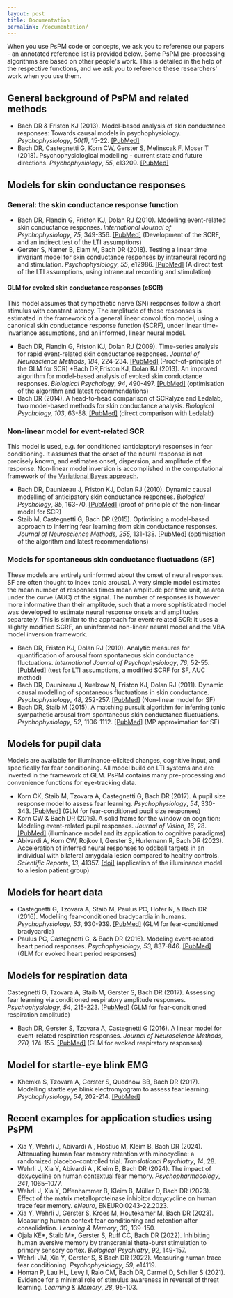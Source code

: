 ```yaml
---
layout: post
title: Documentation
permalink: /documentation/
---
```


When you use PsPM code or concepts, we ask you to
reference our papers - an annotated reference list is provided below. 
Some PsPM pre-processing algorithms are based on other
people's work. This is detailed in the help of the respective
functions, and we ask you to reference these researchers' work
when you use them.

## General background of PsPM and related methods
* Bach DR & Friston KJ (2013). Model-based analysis of skin conductance
responses: Towards causal models in psychophysiology.
*Psychophysiology*, *50(1)*, 15-22.
[\[PubMed\]](http://www.ncbi.nlm.nih.gov/pubmed/23094650)
* Bach DR,
Castegnetti G, Korn CW, Gerster S, Melinscak F, Moser T (2018).
Psychophysiological modelling - current state and future directions.
*Psychophysiology*, *55*, e13209.
[\[PubMed\]](https://www.ncbi.nlm.nih.gov/pubmed/30175471)

## Models for skin conductance responses
### General: the skin conductance response function
* Bach DR, Flandin G, Friston KJ, Dolan RJ (2010). Modelling event-related
skin conductance responses. *International Journal of Psychophysiology*,
*75*, 349-356. [\[PubMed\]](http://www.ncbi.nlm.nih.gov/pubmed/20093150) (Development of the SCRF, and an indirect test of the LTI assumptions)
* Gerster S, Namer B, Elam M, Bach DR (2018). Testing a linear time
invariant model for skin conductance responses by intraneural recording
and stimulation. *Psychophysiology*, *55*, e12986.
[\[PubMed\]](https://www.ncbi.nlm.nih.gov/pubmed/28862764) (A direct test of the LTI assumptions, using intraneural recording and stimulation)

#### GLM for evoked skin conductance responses (eSCR)
This model assumes that
sympathetic nerve (SN) responses follow a short stimulus with constant
latency. The amplitude of these responses is estimated in the framework
of a general linear convolution model, using a canonical skin
conductance response function (SCRF), under linear time-invariance
assumptions, and an informed, linear neural model.

* Bach DR, Flandin G, Friston KJ, Dolan RJ (2009).
Time-series analysis for rapid event-related skin conductance responses.
*Journal of Neuroscience Methods*, *184*, 224-234.
[\[PubMed\]](http://www.ncbi.nlm.nih.gov/pubmed/19686778) (Proof-of-principle of the GLM for SCR) 
*Bach DR,Friston KJ, Dolan RJ (2013). An improved algorithm for model-based
analysis of evoked skin conductance responses. *Biological Psychology*,
*94*, 490-497. [\[PubMed\]](http://www.ncbi.nlm.nih.gov/pubmed/24063955) (optimisation of the algorithm and latest recommendations)
* Bach DR (2014). A head-to-head comparison of SCRalyze and Ledalab, two
model-based methods for skin conductance analysis. *Biological
Psychology, 103*, 63-88.
[\[PubMed\]](http://www.ncbi.nlm.nih.gov/pubmed/25148785) (direct comparison with Ledalab)

### Non-linear model for event-related SCR
This model is used, e.g. for
conditioned (anticiaptory) responses in fear conditioning. It assumes that the onset
of the neural response is not precisely known, and estimates onset,
dispersion, and amplitude of the response. Non-linear model
inversion is accomplished in the computational framework of the [Variational Bayes approach](https://doi.org/10.1371/journal.pcbi.1003441).

* Bach DR, Daunizeau J, Friston KJ, Dolan
RJ (2010). Dynamic causal modelling of anticipatory skin conductance
responses. *Biological Psychology*, *85*, 163-70.
[\[PubMed\]](http://www.ncbi.nlm.nih.gov/pubmed/20599582) (proof of principle of the non-linear model for SCR)
* Staib M,
Castegnetti G, Bach DR (2015). Optimising a model-based approach to
inferring fear learning from skin conductance responses. *Journal of
Neuroscience Methods, 255,* 131-138.
[\[PubMed\]](https://www.ncbi.nlm.nih.gov/pubmed/26291885) (optimisation of the algorithm and latest recommendations)

### Models for spontaneous skin conductance fluctuations (SF)
These models are
entirely uninformed about the onset of neural responses. SF are often
thought to index tonic arousal. A very simple model estimates the mean
number of responses times mean amplitude per time unit, as area under
the curve (AUC) of the signal. The number of responses is however more
informative than their amplitude, such that a more sophisticated model
was developed to estimate neural response onsets and amplitudes
separately. This is similar to the approach for event-related SCR: it
uses a slightly modified SCRF, an uninformed non-linear neural model and
the VBA model inversion framework.

* Bach DR,
Friston KJ, Dolan RJ (2010). Analytic measures for quantification of
arousal from spontaneous skin conductance fluctuations. *International
Journal of Psychophysiology*, *76*, 52-55.
[\[PubMed\]](http://www.ncbi.nlm.nih.gov/pubmed/20144665) (test for LTI
assumptions, a modified SCRF for SF, AUC method)
* Bach DR, Daunizeau J, Kuelzow
N, Friston KJ, Dolan RJ (2011). Dynamic causal modelling of spontaneous
fluctuations in skin conductance. *Psychophysiology*, *48*, 252-257.
[\[PubMed\]](http://www.ncbi.nlm.nih.gov/pubmed/20557485) (Non-linear model for SF)
* Bach DR, Staib M (2015). A matching pursuit algorithm for inferring
tonic sympathetic arousal from spontaneous skin conductance
fluctuations. *Psychophysiology*, *52*, 1106-1112.
[\[PubMed\]](http://www.ncbi.nlm.nih.gov/pubmed/25930177) (MP approximation for SF)

## Models for pupil data
Models are available for illuminance-elicited changes, cognitive input,
and specifically for fear conditioning. All model build on LTI systems
and are inverted in the framework of GLM. PsPM contains many
pre-processing and convenience functions for eye-tracking data.

* Korn CK, Staib M, Tzovara A, Castegnetti G, Bach DR (2017). A pupil
size response model to assess fear learning. *Psychophysiology*, *54*,
330-343. [\[PubMed\]](https://www.ncbi.nlm.nih.gov/pubmed/27925650) (GLM for fear-conditioned pupil size responses)
* Korn CW & Bach DR (2016). A solid frame for the window on
cognition: Modeling event-related pupil responses. *Journal of Vision*,
*16*, 28. [\[PubMed\]](https://www.ncbi.nlm.nih.gov/pubmed/26894512) (illuminance model and its application to cognitive paradigms)
* Abivardi A, Korn CW, Rojkov I, Gerster S, Hurlemann R, Bach DR (2023). Acceleration of inferred neural responses to oddball targets in an individual with bilateral amygdala lesion compared to healthy controls. *Scientific Reports*, *13*, 41357. [\[doi\]](https://doi.org/10.1038/s41598-023-41357-1) (application of the illuminance model to a lesion patient group)

## Models for heart data
* Castegnetti G, Tzovara A, Staib M, Paulus PC, Hofer N, & Bach DR (2016).
Modelling fear-conditioned bradycardia in humans. *Psychophysiology,
53*, 930-939. [\[PubMed\]](https://www.ncbi.nlm.nih.gov/pubmed/26950648) (GLM for fear-conditioned bradycardia)
* Paulus PC, Castegnetti
G, & Bach DR (2016). Modeling event-related heart period responses.
*Psychophysiology, 53,* 837-846.
[\[PubMed\]](https://www.ncbi.nlm.nih.gov/pubmed/26849101) (GLM for evoked heart period responses)

## Models for respiration data
Castegnetti G, Tzovara A, Staib M, Gerster S, Bach DR (2017).
Assessing fear learning via conditioned respiratory amplitude responses.
*Psychophysiology*, *54*, 215-223.
[\[PubMed\]](https://www.ncbi.nlm.nih.gov/pubmed/27933608) (GLM for fear-conditioned respiration amplitude)
* Bach DR, Gerster S, Tzovara A, Castegnetti G (2016).
A linear model for event-related respiration responses. *Journal of
Neuroscience Methods, 270,* 174-155.
[\[PubMed\]](https://www.ncbi.nlm.nih.gov/pubmed/27268156) (GLM for evoked respiratory responses)

## Model for startle-eye blink EMG
* Khemka S, Tzovara A, Gerster S,
Quednow BB, Bach DR (2017). Modelling startle eye blink electromyogram
to assess fear learning. *Psychophysiology*, *54*, 202-214.
[\[PubMed\]](https://www.ncbi.nlm.nih.gov/pubmed/27753123)

## Recent examples for application studies using PsPM
* Xia Y, Wehrli J, Abivardi A , Hostiuc M, Kleim B, Bach DR (2024). Attenuating human fear memory retention with minocycline: a randomized placebo-controlled trial. *Translational Psychiatry*, *14*, 28.
* Wehrli J, Xia Y, Abivardi A , Kleim B, Bach DR (2024). The impact of doxycycline on human contextual fear memory. *Psychopharmacology*, *241*, 1065–1077.
* Wehrli J, Xia Y, Offenhammer B, Kleim B, Müller D, Bach DR (2023). Effect of the matrix metalloproteinase inhibitor doxycycline on human trace fear memory. *eNeuro*, ENEURO.0243-22.2023.
* Xia Y, Wehrli J, Gerster S, Kroes M, Houtekamer M, Bach DR (2023). Measuring human context fear conditioning and retention after consolidation. *Learning & Memory*, *30*, 139–150.
* Ojala KE*, Staib M*, Gerster S, Ruff CC, Bach DR (2022). Inhibiting human aversive memory by transcranial theta-burst stimulation to primary sensory cortex. *Biological Psychiatry*, *92*, 149-157.
* Wehrli JM, Xia Y, Gerster S, & Bach DR (2022). Measuring human trace fear conditioning. *Psychophysiology*, *59*, e14119.
* Homan P, Lau HL, Levy I, Raio CM, Bach DR, Carmel D, Schiller S (2021). Evidence for a minimal role of stimulus awareness in reversal of threat learning. *Learning & Memory*, *28*, 95-103.
